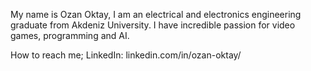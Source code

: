 My name is Ozan Oktay, I am an electrical and electronics engineering graduate from Akdeniz University. I have incredible passion for video games, programming and AI.

How to reach me; LinkedIn: linkedin.com/in/ozan-oktay/
